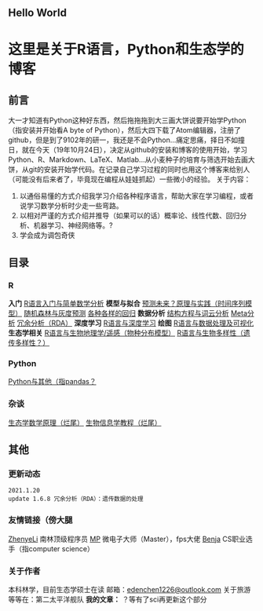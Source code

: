 ## Hello World
# 这里是关于R语言，Python和生态学的博客
## 前言
大一才知道有Python这种好东西，然后拖拖拖到大三画大饼说要开始学Python（指安装并开始看A byte of Python），然后大四下载了Atom编辑器，注册了github，但是到了9102年的研一，我还是不会Python...痛定思痛，择日不如撞日，就在今天（19年10月24日），决定从github的安装和博客的使用开始，学习Python、R、Markdown、LaTeX、Matlab...从小麦种子的培育与筛选开始去画大饼，从git的安装开始学代码。在记录自己学习过程的同时也用这个博客来给别人（可能没有后来者了，毕竟现在编程从娃娃抓起）一些微小的经验。
关于内容：
1. 以通俗易懂的方式介绍我学习介绍各种程序语言，帮助大家在学习编程，或者说学习数学分析时少走一些弯路。
2. 以相对严谨的方式介绍并推导（如果可以的话）概率论、线性代数、回归分析、机器学习、神经网络等。?
3. 学会成为调包奇侠

## 目录
### R
**入门**
[R语言入门与简单数学分析](markdown-notes/R.html)
**模型与拟合**
[预测未来？原理与实践（时间序列模型）](markdown-notes/forecast.html)
[随机森林与灰度预测](markdown-notes/R_rf.html)
[各种各样的回归](markdown-notes/R_regression.html)
**数据分析**
[结构方程与词云分析](markdown-notes/R_sem.html)
[Meta分析](markdown-notes/R_meta.html)
[冗余分析（RDA）](markdown-notes/R_rda.html)
**深度学习**
[R语言与深度学习](markdown-notes/deeplearning.html)
**绘图**
[R语言与数据处理及可视化](markdown-notes/R_visible.html)
**生态学相关**
[R语言与生物地理学/遥感（物种分布模型）](markdown-notes/R_biogeo.html)
[R语言与生物多样性（遗传多样性？）](markdown-notes/R_biodiv.html)
### Python
[Python与其他（指pandas？](markdown-notes/Python.html)
### 杂谈
[生态学数学原理（烂尾）](markdown-notes/MathPrinciples.html)
[生物信息学教程（烂尾）](https://github.com/Vendredii/Bioinformatic-trans)
## 其他
### 更新动态
```
2021.1.20
update 1.6.8 冗余分析（RDA）：遗传数据的处理
```
### 友情链接（傍大腿
[ZhenyeLi](https://karllzy.github.io/) 南林顶级程序员
[MP](https://mpraiser.github.io) 微电子大师（Master），fps大佬
[Benja](https://aiifabbf.github.io) CS职业选手（指computer science）
### 关于作者
本科林学，目前生态学硕士在读
邮箱：edenchen1226@outlook.com
关于旅游等等在：第二太平洋舰队
**我的文章：**
？等有了sci再更新这个部分